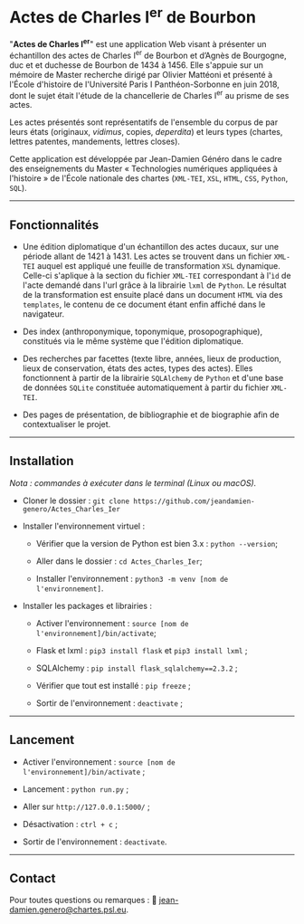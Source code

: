 # Actes de Charles I<sup>er</sup> de Bourbon

"**Actes de Charles I<sup>er</sup>**" est une application Web visant à présenter un échantillon des actes de Charles I<sup>er</sup> de Bourbon et d’Agnès de Bourgogne, duc et et duchesse de Bourbon de 1434 à 1456. Elle s'appuie sur un mémoire de Master recherche dirigé par Olivier Mattéoni et présenté à l'École d'histoire de l'Université Paris I Panthéon-Sorbonne en juin 2018, dont le sujet était l'étude de la chancellerie de Charles I<sup>er</sup> au prisme de ses actes. 

Les actes présentés sont représentatifs de l'ensemble du corpus de par leurs états (originaux, *vidimus*, copies, *deperdita*) et leurs types (chartes, lettres patentes, mandements, lettres closes).

Cette application est développée par Jean-Damien Généro dans le cadre des enseignements du Master « Technologies numériques appliquées à l'histoire » de l'École nationale des chartes (```XML-TEI```, ```XSL```, ```HTML```, ```CSS```, ```Python```, ```SQL```).

---

## Fonctionnalités

  * Une édition diplomatique d'un échantillon des actes ducaux, sur une période allant de 1421 à 1431. Les actes se trouvent dans un fichier ```XML-TEI``` auquel est appliqué une feuille de transformation ```XSL``` dynamique. Celle-ci s'aplique à la section du fichier ```XML-TEI``` correspondant à l'```ìd``` de l'acte demandé dans l'url grâce à la librairie ```lxml``` de ```Python```. Le résultat de la transformation est ensuite placé dans un document ```HTML``` via des ```templates```, le contenu de ce document étant enfin affiché dans le navigateur.
  
  * Des index (anthroponymique, toponymique, prosopographique), constitués via le même système que l'édition diplomatique.
  
  * Des recherches par facettes (texte libre, années, lieux de production, lieux de conservation, états des actes, types des actes). Elles fonctionnent à partir de la librairie ```SQLAlchemy``` de ```Python``` et d'une base de données ```SQLite``` constituée automatiquement à partir du fichier ```XML-TEI```.
  
  * Des pages de présentation, de bibliographie et de biographie afin de contextualiser le projet.
  
---

## Installation

*Nota : commandes à exécuter dans le terminal (Linux ou macOS).*

  * Cloner le dossier : ```git clone https://github.com/jeandamien-genero/Actes_Charles_Ier```
  
  * Installer l'environnement virtuel :
  
    * Vérifier que la version de Python est bien 3.x : ```python --version```;
    
    * Aller dans le dossier : ```cd Actes_Charles_Ier```;
    
    * Installer l'environnement : ```python3 -m venv [nom de l'environnement]```.
  
  * Installer les packages et librairies :
  
    * Activer l'environnement : ```source [nom de l'environnement]/bin/activate```;
    
    * Flask et lxml : ```pip3 install flask``` et ```pip3 install lxml``` ;
    
    * SQLAlchemy : ```pip install flask_sqlalchemy==2.3.2``` ;
    
    * Vérifier que tout est installé : ```pip freeze``` ;
    
    * Sortir de l'environnement : ```deactivate``` ;

---

## Lancement
  
  * Activer l'environnement : ```source [nom de l'environnement]/bin/activate``` ;
    
  * Lancement : ```python run.py``` ;
    
  * Aller sur ```http://127.0.0.1:5000/``` ;
    
  * Désactivation : ```ctrl + c``` ;
    
  * Sortir de l'environnement : ```deactivate```.

---

## Contact

Pour toutes questions ou remarques : :email: [jean-damien.genero@chartes.psl.eu](mailto:jean-damien.genero@chartes.psl.eu).
